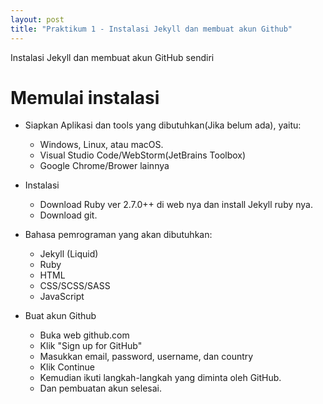 ```yaml
---
layout: post
title: "Praktikum 1 - Instalasi Jekyll dan membuat akun Github"
---
```


Instalasi Jekyll dan membuat akun GitHub sendiri
# Memulai instalasi

- Siapkan Aplikasi dan tools yang dibutuhkan(Jika belum ada), yaitu:
   - Windows, Linux, atau macOS.
   - Visual Studio Code/WebStorm(JetBrains Toolbox)
   - Google Chrome/Brower lainnya

- Instalasi
   - Download Ruby ver 2.7.0++ di web nya dan install Jekyll ruby nya.
   - Download git.

- Bahasa pemrograman yang akan dibutuhkan:
   - Jekyll (Liquid)
   - Ruby
   - HTML
   - CSS/SCSS/SASS
   - JavaScript

- Buat akun Github
   - Buka web github.com 
   - Klik "Sign up for GitHub"
   - Masukkan email, password, username, dan country
   - Klik Continue
   - Kemudian ikuti langkah-langkah yang diminta oleh GitHub.
   - Dan pembuatan akun selesai.
